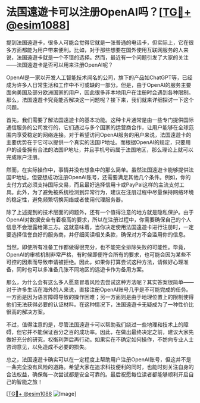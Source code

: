 # 法国遠遊卡可以注册OpenAI吗？[[TG💪+ @esim1088](https://t.me/s/esim1088)]

提到法国遠遊卡，很多人可能会觉得它就是一张普通的电话卡，但实际上，它在很多方面都能为用户带来便利。比如，对于那些想要在国外使用互联网服务的人来说，法国遠遊卡就是一个不错的选择。然而，最近有一个问题引发了大家的关注——法国遠遊卡是否可以用来注册OpenAI呢？

OpenAI是一家以开发人工智能技术闻名的公司，旗下的产品如ChatGPT等，已经成为许多人日常生活和工作中不可或缺的一部分。但是，由于OpenAI的服务主要面向美国及部分欧洲国家的用户，因此很多非本地用户在注册时会遇到各种限制。那么，法国遠遊卡究竟能否解决这一问题呢？接下来，我们就来详细探讨一下这个问题。

首先，我们需要了解法国遠遊卡的基本功能。这种卡片通常是由一些专门提供国际通信服务的公司发行的，它们通过与多个国家的运营商合作，让用户能够在全球范围内享受稳定的网络连接。对于希望访问OpenAI服务的用户来说，法国遠遊卡的主要优势在于它可以提供一个真实的法国IP地址。而根据OpenAI的规定，只要用户的设备拥有合法的法国IP地址，并且手机号码属于法国地区，那么理论上就可以完成账户注册。

然而，在实际操作中，事情并没有想象中的那么简单。虽然法国遠遊卡能够提供法国IP地址，但要想成功注册OpenAI账号，还需要满足其他几个条件。例如，你的支付方式必须支持国际交易，而且最好选择信用卡或PayPal这样的主流支付工具。此外，为了避免被系统检测到异常行为，建议在注册过程中尽量保持网络环境的稳定性，避免频繁切换网络或者使用代理服务器。

除了上述提到的技术层面的问题外，还有一个值得注意的地方就是隐私保护。由于OpenAI对数据安全有着极高的要求，所以在注册过程中，你需要确保自己的个人信息不会泄露给第三方。这就意味着，当你决定使用法国遠遊卡进行注册时，一定要选择信誉良好的服务商，并仔细阅读相关条款，确保对方不会滥用你的信息。

当然，即使所有准备工作都做得很充分，也不能完全排除失败的可能性。毕竟，OpenAI的审核机制非常严格，有时候即便符合所有的要求，也可能会因为某些不可控的因素而导致申请被拒绝。因此，如果你打算尝试这种方法，请做好心理准备，同时也可以多准备几张不同地区的远遊卡作为备用方案。

那么，为什么会有这么多人愿意冒着风险去尝试这种方法呢？其实答案很简单——对于许多生活在海外的人来说，直接注册OpenAI账号几乎是不可能完成的任务。一方面是因为语言障碍导致的操作困难；另一方面则是由于地理位置上的限制使得他们无法获得必要的认证材料。在这种情况下，法国遠遊卡无疑成为了一种性价比很高的解决方案。

不过，值得注意的是，尽管法国遠遊卡可以帮助我们绕过一些地理和技术上的障碍，但它并不能保证百分之百的成功率。因此，在做出最终决定之前，建议大家先做好充分的研究，权衡利弊后再行动。如果实在不确定如何操作，不妨向专业人士咨询意见，以免造成不必要的损失。

总之，法国遠遊卡确实可以在一定程度上帮助用户注册OpenAI账号，但这并不是一条完全没有风险的道路。希望大家在追求科技便利的同时，也能时刻关注自身的合法权益，确保每一次尝试都是安全可靠的。最后祝愿每位读者都能够顺利开启自己的智能之旅！

[[TG💪+ @esim1088](https://t.me/s/esim1088) ![Image](https://i.postimg.cc/4NQfJmqS/Snipaste-2025-05-13-00-14-12.png)]